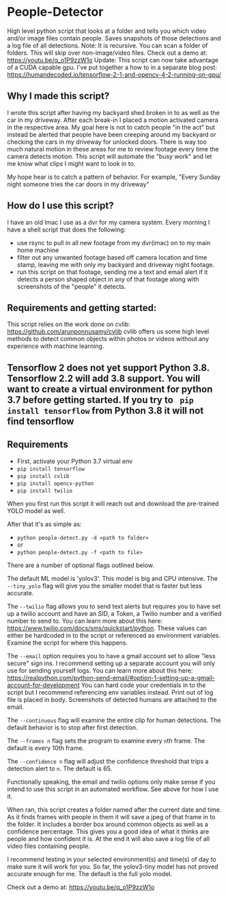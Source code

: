 # People-Detector
High level python script that looks at a folder and tells you which video and/or image files contain people. Saves snapshots of those detections and a log file of all detections. Note: It is recursive. You can scan a folder of folders. This will skip over non-image/video files.
Check out a demo at: https://youtu.be/q_o1P9zzW1o
Update: This script can now take advantage of a CUDA capable gpu. I've put together a how to in a separate blog post: https://humandecoded.io/tensorflow-2-1-and-opencv-4-2-running-on-gpu/

## Why I made this script?
I wrote this script after having my backyard shed broken in to as well as the car in my driveway. After each break-in I placed a motion activated camera in the respective area. My goal here is not to catch people "in the act" but instead be alerted that people have been creeping around my backyard or checking the cars in my driveway for unlocked doors. There is way too much natural motion in these areas for me to review footage every time the camera detects motion. This script will automate the "busy work" and let me know what clips I might want to look in to.
 
My hope hear is to catch a pattern of behavior. For example, "Every Sunday night someone tries the car doors in my driveway"

## How do I use this script?
I have an old Imac I use as a dvr for my camera system. Every morning I have a shell script that does the following:
- use rsync to pull in all new footage from my dvr(imac) on to my main home machine
- filter out any unwanted footage based off camera location and time stamp, leaving me with only my backyard and driveway night footage.
- run this script on that footage, sending me a text and email alert if it detects a person shaped object in any of that footage along with screenshots of the "people" it detects.

## Requirements and getting started:

This script relies on the work done on cvlib: https://github.com/arunponnusamy/cvlib
cvlib offers us some high level methods to detect common objects within photos or videos without any experience with machine learning.

## Tensorflow 2 does not yet support Python 3.8. Tensorflow 2.2 will add 3.8 support. You will want to create a virtual environment for python 3.7 before getting started. If you try to ` pip install tensorflow` from Python 3.8 it will not find tensorflow

## Requirements 
* First, activate your Python 3.7 virtual env
* `pip install tensorflow`
* `pip install cvlib`
* `pip install opencv-python`
* `pip install twilio`

When you first run this script it will reach out and download the pre-trained YOLO model as well.

After that it's as simple as:
* `python people-detect.py -d <path to folder>`
* or
* `python people-detect.py -f <path to file>`

There are a number of optional flags outlined below.

The default ML model is 'yolov3'. This model is big and CPU intensive. The `--tiny_yolo` flag will give you the smaller model that is faster but less accurate.

The `--twilio` flag allows you to send text alerts but requires you to have set up a twilio account and have an SID, a Token, a Twilio number and a verified number to send to. You can learn more about this here: https://www.twilio.com/docs/sms/quickstart/python. These values can either be hardcoded in to the script or referenced as environment variables. Examine the script for where this happens.

The `--email` option requires you to have a gmail account set to allow "less secure" sign ins. I recommend setting up a separate account you will only use for sending yourself logs. You can learn more about this here:
https://realpython.com/python-send-email/#option-1-setting-up-a-gmail-account-for-development
You can hard code your credentials in to the script but I recommend referencing env variables instead. Print out of log file is placed in body. Screenshots of detected humans are attached to the email.

The `--continuous` flag will examine the entire clip for human detections. The default behavior is to stop after first detection. 

The `--frames n`  flag sets the program to examine every `n`th frame. The default is every 10th frame.

The `--confidence n`  flag will adjust the confidence threshold that trips a detection alert to `n`. The default is 65.


Functionally speaking, the email and twilio options only make sense if you intend to use this script in an automated workflow. See above for how I use it. 

When ran, this script creates a folder named after the current date and time. As it finds frames with people in them it will save a jpeg of that frame in to the folder. It includes a border box around common objects as well as a confidence percentage. This gives you a good idea of what it thinks are people and how confident it is. At the end it will also save a log file of all video files containing people. 

I recommend testing in your selected environment(s) and time(s) of day to make sure it will work for you. So far, the yolov3-tiny model has not proved accurate enough for me. The default is the full yolo model.
  
Check out a demo at: https://youtu.be/q_o1P9zzW1o 





